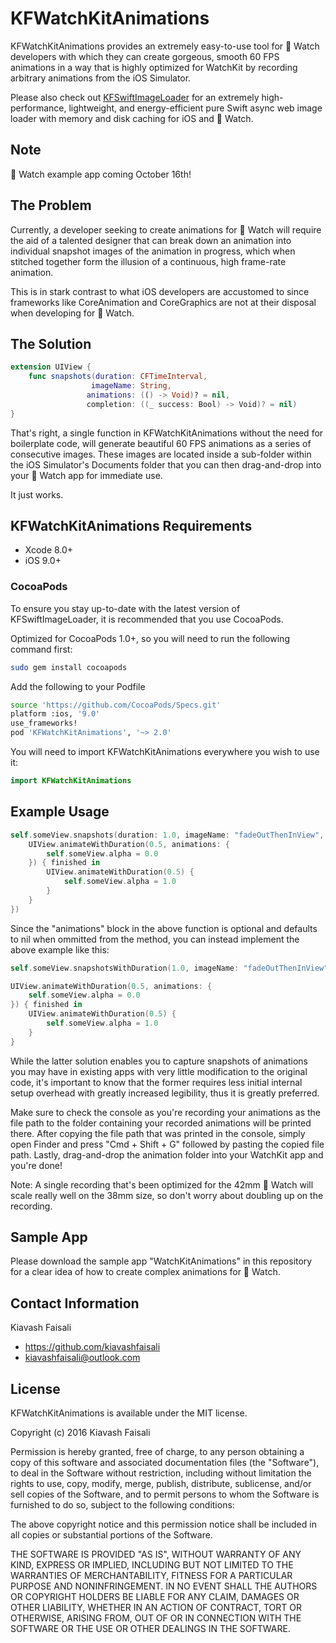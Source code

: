 # KFWatchKitAnimations

KFWatchKitAnimations provides an extremely easy-to-use tool for  Watch developers with which they can create gorgeous, smooth 60 FPS animations in a way that is highly optimized for WatchKit by recording arbitrary animations from the iOS Simulator.

Please also check out [KFSwiftImageLoader](https://github.com/kiavashfaisali/KFSwiftImageLoader) for an extremely high-performance, lightweight, and energy-efficient pure Swift async web image loader with memory and disk caching for iOS and  Watch.

## Note

 Watch example app coming October 16th!

## The Problem
Currently, a developer seeking to create animations for  Watch will require the aid of a talented designer that can break down an animation into individual snapshot images of the animation in progress, which when stitched together form the illusion of a continuous, high frame-rate animation.

This is in stark contrast to what iOS developers are accustomed to since frameworks like CoreAnimation and CoreGraphics are not at their disposal when developing for  Watch.

## The Solution
``` Swift
extension UIView {
    func snapshots(duration: CFTimeInterval,
                  imageName: String,
                 animations: (() -> Void)? = nil,
                 completion: ((_ success: Bool) -> Void)? = nil)
}
```

That's right, a single function in KFWatchKitAnimations without the need for boilerplate code, will generate beautiful 60 FPS animations as a series of consecutive images. These images are located inside a sub-folder within the iOS Simulator's Documents folder that you can then drag-and-drop into your  Watch app for immediate use.

It just works.

## KFWatchKitAnimations Requirements
* Xcode 8.0+
* iOS 9.0+

### CocoaPods
To ensure you stay up-to-date with the latest version of KFSwiftImageLoader, it is recommended that you use CocoaPods.

Optimized for CocoaPods 1.0+, so you will need to run the following command first:
``` bash
sudo gem install cocoapods
```

Add the following to your Podfile
``` bash
source 'https://github.com/CocoaPods/Specs.git'
platform :ios, '9.0'
use_frameworks!
pod 'KFWatchKitAnimations', '~> 2.0'
```

You will need to import KFWatchKitAnimations everywhere you wish to use it:
``` swift
import KFWatchKitAnimations
```

## Example Usage
``` swift
self.someView.snapshots(duration: 1.0, imageName: "fadeOutThenInView", animations: {
    UIView.animateWithDuration(0.5, animations: {
        self.someView.alpha = 0.0
    }) { finished in
        UIView.animateWithDuration(0.5) {
            self.someView.alpha = 1.0
        }
    }
})
```

Since the "animations" block in the above function is optional and defaults to nil when ommitted from the method, you can instead implement the above example like this:
``` swift
self.someView.snapshotsWithDuration(1.0, imageName: "fadeOutThenInView")

UIView.animateWithDuration(0.5, animations: {
    self.someView.alpha = 0.0
}) { finished in
    UIView.animateWithDuration(0.5) {
        self.someView.alpha = 1.0
    }
}
```

While the latter solution enables you to capture snapshots of animations you may have in existing apps with very little modification to the original code, it's important to know that the former requires less initial internal setup overhead with greatly increased legibility, thus it is greatly preferred.

Make sure to check the console as you're recording your animations as the file path to the folder containing your recorded animations will be printed there.
After copying the file path that was printed in the console, simply open Finder and press "Cmd + Shift + G" followed by pasting the copied file path.
Lastly, drag-and-drop the animation folder into your WatchKit app and you're done!

Note: A single recording that's been optimized for the 42mm  Watch will scale really well on the 38mm size, so don't worry about doubling up on the recording.

## Sample App
Please download the sample app "WatchKitAnimations" in this repository for a clear idea of how to create complex animations for  Watch.

## Contact Information
Kiavash Faisali
- https://github.com/kiavashfaisali
- kiavashfaisali@outlook.com

## License
KFWatchKitAnimations is available under the MIT license.

Copyright (c) 2016 Kiavash Faisali

Permission is hereby granted, free of charge, to any person obtaining a copy
of this software and associated documentation files (the "Software"), to deal
in the Software without restriction, including without limitation the rights
to use, copy, modify, merge, publish, distribute, sublicense, and/or sell
copies of the Software, and to permit persons to whom the Software is
furnished to do so, subject to the following conditions:

The above copyright notice and this permission notice shall be included in all
copies or substantial portions of the Software.

THE SOFTWARE IS PROVIDED "AS IS", WITHOUT WARRANTY OF ANY KIND, EXPRESS OR
IMPLIED, INCLUDING BUT NOT LIMITED TO THE WARRANTIES OF MERCHANTABILITY,
FITNESS FOR A PARTICULAR PURPOSE AND NONINFRINGEMENT. IN NO EVENT SHALL THE
AUTHORS OR COPYRIGHT HOLDERS BE LIABLE FOR ANY CLAIM, DAMAGES OR OTHER
LIABILITY, WHETHER IN AN ACTION OF CONTRACT, TORT OR OTHERWISE, ARISING FROM,
OUT OF OR IN CONNECTION WITH THE SOFTWARE OR THE USE OR OTHER DEALINGS IN THE
SOFTWARE.
